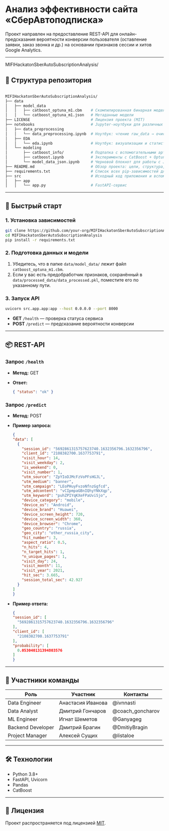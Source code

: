# Анализ эффективности сайта «СберАвтоподписка»

Проект направлен на предоставление REST-API для онлайн-предсказания вероятности конверсии пользователя (оставление заявки, заказ звонка и др.) на основании признаков сессии и хитов Google Analytics.

---
MIFIHackatonSberAutoSubscriptionAnalysis/
## 📁 Структура репозитория
```bash

MIFIHackatonSberAutoSubscriptionAnalysis/
├── data
│   ├── model_data
│   │   ├── catboost_optuna_m1.cbm    # Скомпилированная бинарная модель Catboost
│   │   └── catboost_optuna_m1.json   # Метаданные модели
├── LICENSE                           # Лицензия проекта (MIT)
├── notebooks                         # Jupyter-ноутбуки для различных этапов анализа
│   ├── data_preprocessing
│   │   └── data_preprocessing.ipynb  # Ноутбук: чтение raw_data → очистка → сохранение processed_data.pkl
│   ├── EDA
│   │   └── eda.ipynb                 # Ноутбук: визуализации и статистический анализ признаков
│   └── modeling
│       ├── catboost_info/            # Подпапка с вспомогательными артефактами (графики, логи Optuna)
│       ├── catboost.ipynb            # Эксперименты с CatBoost + Optuna-тюнинг гиперпараметров
│       └── model_data_json.ipynb     # Черновой блокнот для работы с JSON метаданными модели
├── README.md                         # Обзор проекта: цели, структура, быстрый старт
├── requirements.txt                  # Список всех pip-зависимостей для воспроизводимости окружения
├── src                               # Исходный код приложения и вспомогательные модули
│   ├── app
│   │   └── app.py                    # FastAPI-сервис

````

---

## 🚀 Быстрый старт

### 1. Установка зависимостей
```bash
git clone https://github.com/your-org/MIFIHackatonSberAutoSubscriptionAnalysis.git
cd MIFIHackatonSberAutoSubscriptionAnalysis
pip install -r requirements.txt
````

### 2. Подготовка данных и модели

1. Убедитесь, что в папке `data/model_data/` лежит файл `catboost_optuna_m1.cbm`.
2. Если у вас есть предобработчик признаков, сохранённый в `data/processed_data/data_processed.pkl`, поместите его по указанному пути.

### 3. Запуск API

```bash
uvicorn src.app.app:app --host 0.0.0.0 --port 8000
```

* **GET** `/health` — проверка статуса сервиса
* **POST** `/predict` — предсказание вероятности конверсии

---

## 📦 REST-API

### Запрос `/health`

* **Метод:** GET
* **Ответ:**

  ```json
  { "status": "ok" }
  ```

### Запрос `/predict`

* **Метод:** POST
* **Пример запроса:**

  ```json
  {
  "data": [
    {
      "session_id": "5692861315757623740.1632356796.1632356796",
      "client_id": "2108382700.1637753791",
      "visit_hour": 14,
      "visit_weekday": 2,
      "is_weekend": 0,
      "visit_number": 1,
      "utm_source": "ZpYIoDJMcFzVoPFsHGJL",
      "utm_medium": "banner",
      "utm_campaign": "LEoPHuyFvzoNfnzGgfcd",
      "utm_adcontent": "vCIpmpaGBnIQhyYNkXqp",
      "utm_keyword": "puhZPIYqKXeFPaUviSjo",
      "device_category": "mobile",
      "device_os": "Android",
      "device_brand": "Huawei",
      "device_screen_height": 720,
      "device_screen_width": 360,
      "device_browser": "Chrome",
      "geo_country": "russia",
      "geo_city": "other_russia_city",
      "hit_number": 3,
      "aspect_ratio": 0.5,
      "n_hits": 4,
      "n_target_hits": 1,
      "n_unique_pages": 1,
      "visit_day": 24,
      "visit_month": 11,
      "visit_year": 2021,
      "hit_sec": 3.665,
      "session_total_sec": 42.927
    }
  ]
  }
  ```
* **Пример ответа:**

  ```json
  {
  "session_id": [
    "5692861315757623740.1632356796.1632356796"
  ],
  "client_id": [
    "2108382700.1637753791"
  ],
  "probability": [
    0.053040131394803576
  ]
  }
  ```

---

## 👥 Участники команды

| Роль              | Участник       | Контакты             |
| ----------------- | -------------- | -------------------- |
| Data Engineer     | Анастасия Иванова | @ivnnasti |
| Data Analyst      | Дмитрий Гончаров | @coach_goncharov |
| ML Engineer       | Игнат Шеметов | @Ganyageg |
| Backend Developer | Дмитрий Брагин | @DmitiyBragin |
| Project Manager   | Алексей Сущих | @listaloe |

---

## 🛠 Технологии

* Python 3.8+
* FastAPI, Uvicorn
* Pandas
* CatBoost

---

## 📄 Лицензия

Проект распространяется под лицензией [MIT](LICENSE).